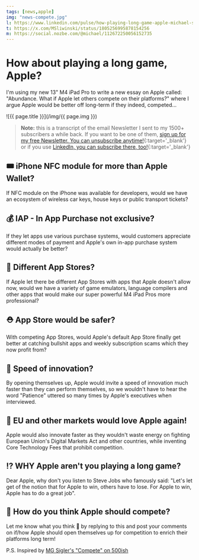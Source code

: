 ```yaml
---
tags: [news,apple]
img: "news-compete.jpg"
l: https://www.linkedin.com/pulse/how-playing-long-game-apple-michael-sliwinski-zxnnf/
t: https://x.com/MSliwinski/status/1805256995878154256
m: https://social.nozbe.com/@michael/112672250056152735
---
```


# How about playing a long game, Apple?

I'm using my new 13" M4 iPad Pro to write a new essay on Apple called: "Abundance. What if Apple let others compete on their platforms?" where I argue Apple would be better off long-term if they indeed, competed…
<!--More-->

![{{ page.title }}](/img/{{ page.img }})

> **Note:** this is a transcript of the email Newsletter I sent to my 1500+ subscribers a while back. If you want to be one of them, [sign up for my free Newsletter. You can unsubscribe anytime!](https://michael.gratis/n){:target='_blank'} or if you use [LinkedIn, you can subscribe there, too!](https://michael.gratis/inn){:target='_blank'}
## 🎟️ iPhone NFC module for more than Apple Wallet?

If NFC module on the iPhone was available for developers, would we have an ecosystem of wireless car keys, house keys or public transport tickets?

## 💰 IAP - In App Purchase not exclusive?

If they let apps use various purchase systems, would customers appreciate different modes of payment and Apple's own in-app purchase system would actually be better?

## 🛒 Different App Stores?

If Apple let there be different App Stores with apps that Apple doesn't allow now, would we have a variety of game emulators, language compilers and other apps that would make our super powerful M4 iPad Pros more professional?

## ⛑️ App Store would be safer?

With competing App Stores, would Apple's default App Store finally get better at catching bullshit apps and weekly subscription scams which they now profit from?

## 💨 Speed of innovation?

By opening themselves up, Apple would invite a speed of innovation much faster than they can perform themselves, so we wouldn't have to hear the word "Patience" uttered so many times by Apple's executives when interviewed.

## 🛑 EU and other markets would love Apple again!

Apple would also innovate faster as they wouldn't waste energy on fighting European Union's Digital Markets Act and other countries, while inventing Core Technology Fees that prohibit competition.

## ⁉️ WHY Apple aren't you playing a long game?

Dear Apple, why don't you listen to Steve Jobs who famously said: "Let's let get of the notion that for Apple to win, others have to lose. For Apple to win, Apple has to do a great job".

## 🫵 How do you think Apple should compete?

Let me know what you think 🤔 by replying to this and post your comments on if/how Apple should open themselves up for competition to enrich their platforms long term!

P.S. Inspired by [MG Sigler's "Compete" on 500ish](https://500ish.com/compete-536b3963207d)

[n]: https://michael.gratis/nozbe
[np]: https://michael.gratis/nozbepersonal